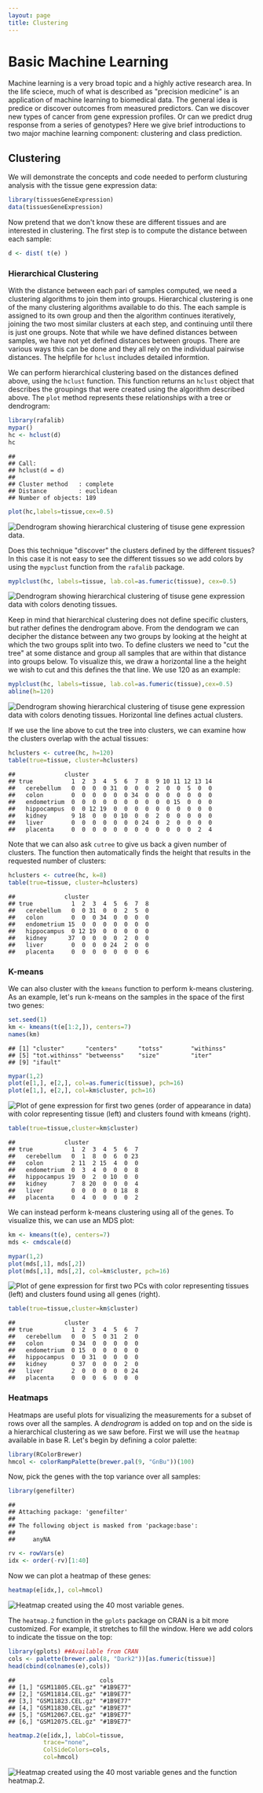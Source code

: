 ```yaml
---
layout: page
title: Clustering 
---
```




# Basic Machine Learning

Machine learning is a very broad topic and a highly active research area. In the life sciece, much of what is described as "precision medicine" is an application of machine learning to biomedical data. The general idea is predice or discover outcomes from measured predictors. Can we discover new types of cancer from gene expression profiles. Or can we predict drug response from a series of genotypes? Here we give brief introductions to two major machine learning component: clustering and class prediction.

## Clustering 

We will demonstrate the concepts and code needed to perform clusturing analysis with the tissue gene expression data:


```r
library(tissuesGeneExpression)
data(tissuesGeneExpression)
```

Now pretend that we don't know these are different tissues and are interested in clustering. The first step is to compute the distance between each sample:


```r
d <- dist( t(e) )
```

<a name="hierarchical"></a>

### Hierarchical Clustering

With the distance between each pari of samples computed, we need a clustering algorithms to join them into groups. Hierarchical clustering is one of the many clustering algorithms available to do this. The each sample is assigned to its own group and then the algorithm continues iteratively, joining the two most similar clusters at each step, and continuing until there is just one groups. Note that while we have defined distances between samples, we have not yet defined distances between groups. There are various ways this can be done and they all rely on the individual pairwise distances. The helpfile for `hclust` includes detailed informtion. 

We can perform hierarchical clustering based on the distances defined above, using the `hclust` function. This function returns an `hclust` object that describes the groupings that were created using the algorithm described above. The `plot` method represents these relationships with a tree or dendrogram: 


```r
library(rafalib)
mypar()
hc <- hclust(d)
hc
```

```
## 
## Call:
## hclust(d = d)
## 
## Cluster method   : complete 
## Distance         : euclidean 
## Number of objects: 189
```

```r
plot(hc,labels=tissue,cex=0.5)
```

![Dendrogram showing hierarchical clustering of tisuse gene expression data.](images/R/clustering_and_heatmaps-dendrogram-1.png) 

Does this technique "discover" the clusters defined by the different tissues? In this case it is not easy to see the different tissues so we add colors by using the `mypclust` function from the `rafalib` package. 
 

```r
myplclust(hc, labels=tissue, lab.col=as.fumeric(tissue), cex=0.5)
```

![Dendrogram showing hierarchical clustering of tisuse gene expression data with colors denoting tissues.](images/R/clustering_and_heatmaps-color_dendrogram-1.png) 

Keep in mind that hierarchical clustering does not define specific clusters, but rather defines the dendrogram above. From the dendogram we can decipher the distance between any two groups by looking at the height at which the two groups split into two. To define clusters we need to "cut the tree" at some distance  and group all samples that are within that distance into  groups below. To visualize this, we draw a horizontal line a the height we wish to cut and this defines the 
that line. We use 120 as an example:


```r
myplclust(hc, labels=tissue, lab.col=as.fumeric(tissue),cex=0.5)
abline(h=120)
```

![Dendrogram showing hierarchical clustering of tisuse gene expression data with colors denoting tissues. Horizontal line defines actual clusters.](images/R/clustering_and_heatmaps-color_dendrogram2-1.png) 

If we use the line above to cut the tree into clusters, we can examine how the clusters overlap with the actual tissues:


```r
hclusters <- cutree(hc, h=120)
table(true=tissue, cluster=hclusters)
```

```
##              cluster
## true           1  2  3  4  5  6  7  8  9 10 11 12 13 14
##   cerebellum   0  0  0  0 31  0  0  0  2  0  0  5  0  0
##   colon        0  0  0  0  0  0 34  0  0  0  0  0  0  0
##   endometrium  0  0  0  0  0  0  0  0  0  0 15  0  0  0
##   hippocampus  0  0 12 19  0  0  0  0  0  0  0  0  0  0
##   kidney       9 18  0  0  0 10  0  0  2  0  0  0  0  0
##   liver        0  0  0  0  0  0  0 24  0  2  0  0  0  0
##   placenta     0  0  0  0  0  0  0  0  0  0  0  0  2  4
```

Note that we can also ask `cutree` to give us back a given number of clusters. The function then automatically finds the height that results in the requested number of clusters:


```r
hclusters <- cutree(hc, k=8)
table(true=tissue, cluster=hclusters)
```

```
##              cluster
## true           1  2  3  4  5  6  7  8
##   cerebellum   0  0 31  0  0  2  5  0
##   colon        0  0  0 34  0  0  0  0
##   endometrium 15  0  0  0  0  0  0  0
##   hippocampus  0 12 19  0  0  0  0  0
##   kidney      37  0  0  0  0  2  0  0
##   liver        0  0  0  0 24  2  0  0
##   placenta     0  0  0  0  0  0  0  6
```

<a name="kmeans"></a>

### K-means

We can also cluster with the `kmeans` function to perform k-means clustering. As an example, let's run k-means on the samples in the space of the first two genes:


```r
set.seed(1)
km <- kmeans(t(e[1:2,]), centers=7)
names(km)
```

```
## [1] "cluster"      "centers"      "totss"        "withinss"    
## [5] "tot.withinss" "betweenss"    "size"         "iter"        
## [9] "ifault"
```

```r
mypar(1,2)
plot(e[1,], e[2,], col=as.fumeric(tissue), pch=16)
plot(e[1,], e[2,], col=km$cluster, pch=16)
```

![Plot of gene expression for first two genes (order of appearance in data) with color representing tissue (left) and clusters found with kmeans (right).](images/R/clustering_and_heatmaps-kmeans-1.png) 

```r
table(true=tissue,cluster=km$cluster)
```

```
##              cluster
## true           1  2  3  4  5  6  7
##   cerebellum   0  1  8  0  6  0 23
##   colon        2 11  2 15  4  0  0
##   endometrium  0  3  4  0  0  0  8
##   hippocampus 19  0  2  0 10  0  0
##   kidney       7  8 20  0  0  0  4
##   liver        0  0  0  0  0 18  8
##   placenta     0  4  0  0  0  0  2
```

We can instead perform k-means clustering using all of the genes. To visualize this, we can use an MDS plot:



```r
km <- kmeans(t(e), centers=7)
mds <- cmdscale(d)

mypar(1,2)
plot(mds[,1], mds[,2]) 
plot(mds[,1], mds[,2], col=km$cluster, pch=16)
```

![Plot of gene expression for first two PCs  with color representing tissues (left) and clusters found using all genes (right).](images/R/clustering_and_heatmaps-kmeans_mds-1.png) 

```r
table(true=tissue,cluster=km$cluster)
```

```
##              cluster
## true           1  2  3  4  5  6  7
##   cerebellum   0  0  5  0 31  2  0
##   colon        0 34  0  0  0  0  0
##   endometrium  0 15  0  0  0  0  0
##   hippocampus  0  0 31  0  0  0  0
##   kidney       0 37  0  0  0  2  0
##   liver        2  0  0  0  0  0 24
##   placenta     0  0  0  6  0  0  0
```


<a name="heatmap"></a>

### Heatmaps

Heatmaps are useful plots for visualizing the measurements for a subset of rows over all the samples. A *dendrogram* is added on top and on the side is a hierarchical clustering as we saw before. First we will use the `heatmap` available in base R. Let's begin by defining a color palette:


```r
library(RColorBrewer) 
hmcol <- colorRampPalette(brewer.pal(9, "GnBu"))(100)
```

Now, pick the genes with the top variance over all samples:


```r
library(genefilter)
```

```
## 
## Attaching package: 'genefilter'
## 
## The following object is masked from 'package:base':
## 
##     anyNA
```

```r
rv <- rowVars(e)
idx <- order(-rv)[1:40]
```

Now we can plot a heatmap of these genes:


```r
heatmap(e[idx,], col=hmcol)
```

![Heatmap created using the 40 most variable genes.](images/R/clustering_and_heatmaps-heatmap-1.png) 

The `heatmap.2` function in the `gplots` package on CRAN is a bit more
customized. For example, it stretches to fill the window. Here we add colors to indicate the tissue on the top:


```r
library(gplots) ##Available from CRAN
cols <- palette(brewer.pal(8, "Dark2"))[as.fumeric(tissue)]
head(cbind(colnames(e),cols))
```

```
##                        cols     
## [1,] "GSM11805.CEL.gz" "#1B9E77"
## [2,] "GSM11814.CEL.gz" "#1B9E77"
## [3,] "GSM11823.CEL.gz" "#1B9E77"
## [4,] "GSM11830.CEL.gz" "#1B9E77"
## [5,] "GSM12067.CEL.gz" "#1B9E77"
## [6,] "GSM12075.CEL.gz" "#1B9E77"
```

```r
heatmap.2(e[idx,], labCol=tissue,
          trace="none", 
          ColSideColors=cols, 
          col=hmcol)
```

![Heatmap created using the 40 most variable genes and the function heatmap.2.](images/R/clustering_and_heatmaps-heatmap.2-1.png) 


